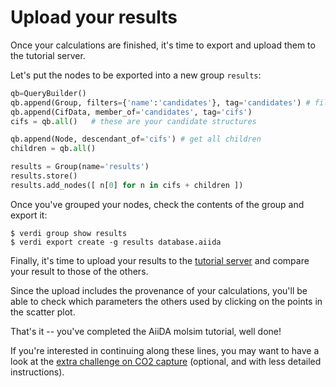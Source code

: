 # Upload your results

Once your calculations are finished, it's time to export and upload
them to the tutorial server.

Let's put the nodes to be exported into a new group `results`:

```python
qb=QueryBuilder()
qb.append(Group, filters={'name':'candidates'}, tag='candidates') # filter by 'mofs' group 
qb.append(CifData, member_of='candidates', tag='cifs')
cifs = qb.all()   # these are your candidate structures

qb.append(Node, descendant_of='cifs') # get all children 
children = qb.all()

results = Group(name='results')
results.store() 
results.add_nodes([ n[0] for n in cifs + children ])
```

Once you've grouped your nodes, check the contents of the group and
export it:

```terminal
$ verdi group show results
$ verdi export create -g results database.aiida
```

Finally, it's time to upload your results to the [tutorial server](http://34.244.178.26)
and compare your result to those of the others.

Since the upload includes the provenance of your calculations,
you'll be able to check which parameters the others used
by clicking on the points in the scatter plot.


That's it -- you've completed the AiiDA molsim tutorial, well done!

If you're interested in continuing along these lines, you may want
to have a look at the [extra challenge on CO2 capture](../theoretical/charged-adsorbates.md)
(optional, and with less detailed instructions).
